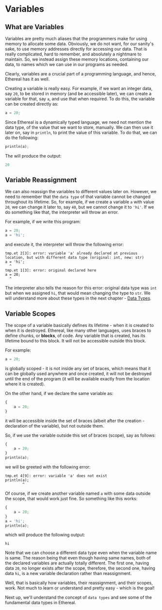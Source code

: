 # Variables

## What are Variables
Variables are pretty much aliases that the programmers make for using memory to allocate some data.
Obviously, we do not want, for our sanity's sake, to use memory addresses directly for accessing our data.
That is really complicated, hard to remember, and absolutely a nightmare to maintain.
So, we instead assign these memory locations, containing our data, to names which we can use in our programs as needed.

Clearly, variables are a crucial part of a programming language, and hence, Ethereal has it as well.

Creating a variable is really easy. For example, if we want an integer data, say `20`, to be stored in memory (and be accessible later),
we can create a variable for that, say `a`, and use that when required. To do this, the variable can be created directly as:
```python
a = 20;
```

Since Ethereal is a dynamically typed language, we need not mention the data type, of the value that we want to store, manually.
We can then use it later on, say in `println`, to print the value of this variable. To do that, we can do the following:
```python
println(a);
```

The will produce the output:
```python
20
```

## Variable Reassignment
We can also reassign the variables to different values later on. However, we need to remember that the `data type` of that variable cannot be changed throughout its lifetime. So, for example, if we create a variable `a` with value `20`, we can change it later to, say `40`, but we cannot change it to `'hi'`.
If we do something like that, the interpreter will throw an error.

For example, if we write this program:
```python
a = 20;
a = 'hi';
```
and execute it, the interpreter will throw the following error:
```
tmp.et 2[3]: error: variable 'a' already declared at previous location, but with different data type (original: int, new: str)
a = 'hi';
  ^
tmp.et 1[3]: error: original declared here
a = 20;
  ^
```

The interpreter also tells the reason for this error: original data type was `int` but when we assigned `hi`, that would mean changing the type to `str`.
We will understand more about these types in the next chapter - [Data Types](./04-data-types.md).

## Variable Scopes
The scope of a variable basically defines its lifetime - when it is created to when it is destroyed.
Ethereal, like many other languages, uses braces to define chunks, or **blocks**, of code.
Any variable that is created, has its lifetime bound to this block. It will not be accessible outside this block.

For example:
```python
a = 20;
```
is globally scoped - it is not inside any set of braces, which means that it can be globally used anywhere and once created,
it will not be destroyed until the end of the program (it will be available exactly from the location where it is created).

On the other hand, if we declare the same variable as:
```python
{
	a = 20;
}
```
it will be accessible inside the set of braces (albeit after the creation - declaration of the variable), but not outside them.

So, if we use the variable outside this set of braces (scope), say as follows:
```python
{
	a = 20;
}
println(a);
```
we will be greeted with the following error:
```
tmp.et 4[9]: error: variable 'a' does not exist
println(a);
        ^
```

Of course, if we create another variable named `a` with some data outside the scope, that would work just fine. So something like this works:
```python
{
	a = 20;
}
a = 'hi';
println(a);
```
which will produce the following output:
```
hi
```

Note that we can choose a different data type even when the variable name is same.
The reason being that even though having same names, both of the declared variables are actually totally different.
The first one, having data `20`, no longer exists after the scope, therefore, the second one, having data `hi`,
is a new variable declaration rather than reassignment.


Well, that is basically how variables, their reassignment, and their scopes, work. Not much to learn or understand and pretty easy - which is the goal!

Next up, we'll understand the concept of `data types` and see some of the fundamental data types in Ethereal.